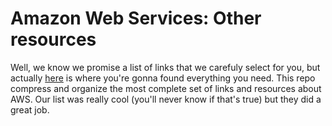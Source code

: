 # Amazon Web Services: Other resources

Well, we know we promise a list of links that we carefuly select for you, but actually [here](https://github.com/open-guides/og-aws) is where you're gonna found everything you need. This repo compress and organize the most complete set of links and resources about AWS. Our list was really cool (you'll never know if that's true) but they did a great job.

